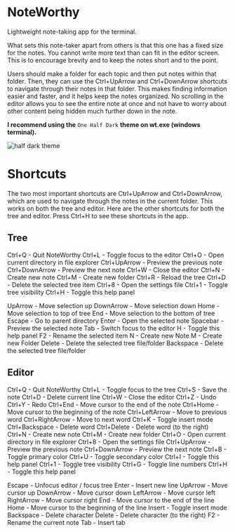 # NoteWorthy

Lightweight note-taking app for the terminal.

What sets this note-taker apart from others is that this one has a fixed size for the notes. You cannot write more text than can fit in the editor screen.
This is to encourage brevity and to keep the notes short and to the point.

Users should make a folder for each topic and then put notes within that folder.
Then, they can use the Ctrl+UpArrow and Ctrl+DownArrow shortcuts to navigate through their notes in that folder.
This makes finding information easier and faster, and it helps keep the notes organized.
No scrolling in the editor allows you to see the entire note at once and not have to worry about other content being hidden much further down in the note.

**I recommend using the** `One Half Dark` **theme on wt.exe (windows terminal).**

![half dark theme](https://github.com/user-attachments/assets/d74c77bf-27cf-433f-b915-044df174912e)

# Shortcuts

The two most important shortcuts are Ctrl+UpArrow and Ctrl+DownArrow, which are used to navigate through the notes in the current folder.
This works on both the tree and editor. Here are the other shortcuts for both the tree and editor. Press Ctrl+H to see these shortcuts in the app.

## Tree
Ctrl+Q - Quit NoteWorthy
Ctrl+L - Toggle focus to the editor
Ctrl+O - Open current directory in file explorer
Ctrl+UpArrow - Preview the previous note
Ctrl+DownArrow - Preview the next note
Ctrl+W - Close the editor
Ctrl+N - Create new note
Ctrl+M - Create new folder
Ctrl+R - Reload the tree
Ctrl+D - Delete the selected tree item
Ctrl+8 - Open the settings file
Ctrl+1 - Toggle tree visibility
Ctrl+H - Toggle this help panel

UpArrow - Move selection up
DownArrow - Move selection down
Home - Move selection to top of tree
End - Move selection to the bottom of tree
Escape - Go to parent directory
Enter - Open the selected note
Spacebar - Preview the selected note
Tab - Switch focus to the editor
H - Toggle this help panel
F2 - Rename the selected item
N - Create new Note
M - Create new Folder
Delete - Delete the selected tree file/folder
Backspace - Delete the selected tree file/folder

## Editor
Ctrl+Q - Quit NoteWorthy
Ctrl+L - Toggle focus to the tree
Ctrl+S - Save the note
Ctrl+D - Delete current line
Ctrl+W - Close the editor
Ctrl+Z - Undo
Ctrl+Y - Redo
Ctrl+End - Move cursor to the end of the note
Ctrl+Home - Move cursor to the beginning of the note
Ctrl+LeftArrow - Move to previous word
Ctrl+RightArrow - Move to next word
Ctrl+K - Toggle insert mode
Ctrl+Backspace - Delete word
Ctrl+Delete - Delete word (to the right)
Ctrl+N - Create new note
Ctrl+M - Create new folder
Ctrl+O - Open current directory in file explorer
Ctrl+8 - Open the settings file
Ctrl+UpArrow - Preview the previous note
Ctrl+DownArrow - Preview the next note
Ctrl+B - Toggle primary color
Ctrl+U - Toggle secondary color
Ctrl+I - Toggle this help panel
Ctrl+1 - Toggle tree visibility
Ctrl+G - Toggle line numbers
Ctrl+H - Toggle this help panel

Escape - Unfocus editor / focus tree
Enter - Insert new line
UpArrow - Move cursor up
DownArrow - Move cursor down
LeftArrow - Move cursor left
RightArrow - Move cursor right
End - Move cursor to the end of the line
Home - Move cursor to the beginning of the line
Insert - Toggle insert mode
Backspace - Delete character
Delete - Delete character (to the right)
F2 - Rename the current note
Tab - Insert tab
